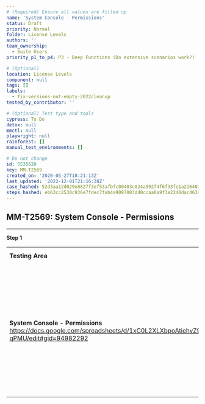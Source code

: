 ```yaml
---
# (Required) Ensure all values are filled up
name: 'System Console - Permissions'
status: Draft
priority: Normal
folder: License Levels
authors: ''
team_ownership:
  - Suite Users
priority_p1_to_p4: P3 - Deep Functions (Do extensive scenarios work?)

# (Optional)
location: License Levels
component: null
tags: []
labels:
  - fix-versions-not-empty-2022cleanup
tested_by_contributor: ''

# (Optional) Test type and tools
cypress: To Do
detox: null
mmctl: null
playwright: null
rainforest: []
manual_test_environments: []

# Do not change
id: 5535620
key: MM-T2569
created_on: '2020-05-27T18:21:13Z'
last_updated: '2022-12-01T21:16:38Z'
case_hashed: 52d3aa12d029e8827f3ef53afbfc00403c024a992f4f6f33fe1a216403dbaf7dd0cd2aec167f24699a5f895b0df94254
steps_hashed: eb63cc2530c936e7fdec7fab4a9087003d40ccaa0a9f3e2240dac46347fdb7fe5d9fa265ae60da95596ac8b2ede163ec
---
```


<!-- (Auto-generated) Based on frontmatter's "key" and "name" -->

## MM-T2569: System Console - Permissions

---

**Step 1**

|                                                                                                                                          |                                                                                                                                                                        |                                                                                                                                   |                                                            |                                                                                                                                            |
| ---------------------------------------------------------------------------------------------------------------------------------------- | ---------------------------------------------------------------------------------------------------------------------------------------------------------------------- | --------------------------------------------------------------------------------------------------------------------------------- | ---------------------------------------------------------- | ------------------------------------------------------------------------------------------------------------------------------------------ |
| **Testing Area**                                                                                                                         | **E20**                                                                                                                                                                | **E10**                                                                                                                           | **TE**                                                     | **KNOWN ISSUES**                                                                                                                           |
| **System Console - Permissions** <https://docs.google.com/spreadsheets/d/1xC0L2XLXbpoAtiehvZ9gJW3Kr1HVPZwL0nTx72-qPMU/edit#gid=94982292> | **System and Team Schemes**: User Management section has Users and Permissions (and also Groups, if enabled): Permissions page has both System Scheme and Team Schemes | **System Scheme**: User Management section has Users and Permissions: Permissions page only has System Scheme (no team overrides) | **No Permissions**: User Management section only has Users | [Permissions page should display appropriate views according to license level —MM-15437](https://mattermost.atlassian.net/browse/MM-15437) |
